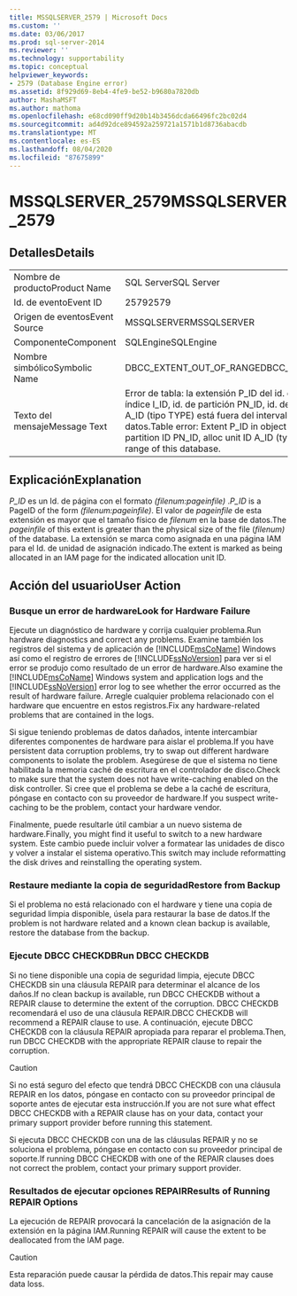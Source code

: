```yaml
---
title: MSSQLSERVER_2579 | Microsoft Docs
ms.custom: ''
ms.date: 03/06/2017
ms.prod: sql-server-2014
ms.reviewer: ''
ms.technology: supportability
ms.topic: conceptual
helpviewer_keywords:
- 2579 (Database Engine error)
ms.assetid: 8f929d69-8eb4-4fe9-be52-b9680a7820db
author: MashaMSFT
ms.author: mathoma
ms.openlocfilehash: e68cd090ff9d20b14b3456dcda66496fc2bc02d4
ms.sourcegitcommit: ad4d92dce894592a259721a1571b1d8736abacdb
ms.translationtype: MT
ms.contentlocale: es-ES
ms.lasthandoff: 08/04/2020
ms.locfileid: "87675899"
---
```

# <a name="mssqlserver_2579"></a><span data-ttu-id="74249-102">MSSQLSERVER_2579</span><span class="sxs-lookup"><span data-stu-id="74249-102">MSSQLSERVER_2579</span></span>
    
## <a name="details"></a><span data-ttu-id="74249-103">Detalles</span><span class="sxs-lookup"><span data-stu-id="74249-103">Details</span></span>  
  
|||  
|-|-|  
|<span data-ttu-id="74249-104">Nombre de producto</span><span class="sxs-lookup"><span data-stu-id="74249-104">Product Name</span></span>|<span data-ttu-id="74249-105">SQL Server</span><span class="sxs-lookup"><span data-stu-id="74249-105">SQL Server</span></span>|  
|<span data-ttu-id="74249-106">Id. de evento</span><span class="sxs-lookup"><span data-stu-id="74249-106">Event ID</span></span>|<span data-ttu-id="74249-107">2579</span><span class="sxs-lookup"><span data-stu-id="74249-107">2579</span></span>|  
|<span data-ttu-id="74249-108">Origen de eventos</span><span class="sxs-lookup"><span data-stu-id="74249-108">Event Source</span></span>|<span data-ttu-id="74249-109">MSSQLSERVER</span><span class="sxs-lookup"><span data-stu-id="74249-109">MSSQLSERVER</span></span>|  
|<span data-ttu-id="74249-110">Componente</span><span class="sxs-lookup"><span data-stu-id="74249-110">Component</span></span>|<span data-ttu-id="74249-111">SQLEngine</span><span class="sxs-lookup"><span data-stu-id="74249-111">SQLEngine</span></span>|  
|<span data-ttu-id="74249-112">Nombre simbólico</span><span class="sxs-lookup"><span data-stu-id="74249-112">Symbolic Name</span></span>|<span data-ttu-id="74249-113">DBCC_EXTENT_OUT_OF_RANGE</span><span class="sxs-lookup"><span data-stu-id="74249-113">DBCC_EXTENT_OUT_OF_RANGE</span></span>|  
|<span data-ttu-id="74249-114">Texto del mensaje</span><span class="sxs-lookup"><span data-stu-id="74249-114">Message Text</span></span>|<span data-ttu-id="74249-115">Error de tabla: la extensión P_ID del id. de objeto O_ID, id. de índice I_ID, id. de partición PN_ID, id. de unidad de asignación A_ID (tipo TYPE) está fuera del intervalo de esta base de datos.</span><span class="sxs-lookup"><span data-stu-id="74249-115">Table error: Extent P_ID in object ID O_ID, index ID I_ID, partition ID PN_ID, alloc unit ID A_ID (type TYPE) is beyond the range of this database.</span></span>|  
  
## <a name="explanation"></a><span data-ttu-id="74249-116">Explicación</span><span class="sxs-lookup"><span data-stu-id="74249-116">Explanation</span></span>  
 <span data-ttu-id="74249-117">*P_ID* es un Id. de página con el formato *(filenum:pageinfile)* .</span><span class="sxs-lookup"><span data-stu-id="74249-117">*P_ID* is a PageID of the form *(filenum:pageinfile)*.</span></span> <span data-ttu-id="74249-118">El valor de *pageinfile* de esta extensión es mayor que el tamaño físico de *filenum* en la base de datos.</span><span class="sxs-lookup"><span data-stu-id="74249-118">The *pageinfile* of this extent is greater than the physical size of the file (*filenum)* of the database.</span></span> <span data-ttu-id="74249-119">La extensión se marca como asignada en una página IAM para el Id. de unidad de asignación indicado.</span><span class="sxs-lookup"><span data-stu-id="74249-119">The extent is marked as being allocated in an IAM page for the indicated allocation unit ID.</span></span>  
  
## <a name="user-action"></a><span data-ttu-id="74249-120">Acción del usuario</span><span class="sxs-lookup"><span data-stu-id="74249-120">User Action</span></span>  
  
### <a name="look-for-hardware-failure"></a><span data-ttu-id="74249-121">Busque un error de hardware</span><span class="sxs-lookup"><span data-stu-id="74249-121">Look for Hardware Failure</span></span>  
 <span data-ttu-id="74249-122">Ejecute un diagnóstico de hardware y corrija cualquier problema.</span><span class="sxs-lookup"><span data-stu-id="74249-122">Run hardware diagnostics and correct any problems.</span></span> <span data-ttu-id="74249-123">Examine también los registros del sistema y de aplicación de [!INCLUDE[msCoName](../../includes/msconame-md.md)] Windows así como el registro de errores de [!INCLUDE[ssNoVersion](../../includes/ssnoversion-md.md)] para ver si el error se produjo como resultado de un error de hardware.</span><span class="sxs-lookup"><span data-stu-id="74249-123">Also examine the [!INCLUDE[msCoName](../../includes/msconame-md.md)] Windows system and application logs and the [!INCLUDE[ssNoVersion](../../includes/ssnoversion-md.md)] error log to see whether the error occurred as the result of hardware failure.</span></span> <span data-ttu-id="74249-124">Arregle cualquier problema relacionado con el hardware que encuentre en estos registros.</span><span class="sxs-lookup"><span data-stu-id="74249-124">Fix any hardware-related problems that are contained in the logs.</span></span>  
  
 <span data-ttu-id="74249-125">Si sigue teniendo problemas de datos dañados, intente intercambiar diferentes componentes de hardware para aislar el problema.</span><span class="sxs-lookup"><span data-stu-id="74249-125">If you have persistent data corruption problems, try to swap out different hardware components to isolate the problem.</span></span> <span data-ttu-id="74249-126">Asegúrese de que el sistema no tiene habilitada la memoria caché de escritura en el controlador de disco.</span><span class="sxs-lookup"><span data-stu-id="74249-126">Check to make sure that the system does not have write-caching enabled on the disk controller.</span></span> <span data-ttu-id="74249-127">Si cree que el problema se debe a la caché de escritura, póngase en contacto con su proveedor de hardware.</span><span class="sxs-lookup"><span data-stu-id="74249-127">If you suspect write-caching to be the problem, contact your hardware vendor.</span></span>  
  
 <span data-ttu-id="74249-128">Finalmente, puede resultarle útil cambiar a un nuevo sistema de hardware.</span><span class="sxs-lookup"><span data-stu-id="74249-128">Finally, you might find it useful to switch to a new hardware system.</span></span> <span data-ttu-id="74249-129">Este cambio puede incluir volver a formatear las unidades de disco y volver a instalar el sistema operativo.</span><span class="sxs-lookup"><span data-stu-id="74249-129">This switch may include reformatting the disk drives and reinstalling the operating system.</span></span>  
  
### <a name="restore-from-backup"></a><span data-ttu-id="74249-130">Restaure mediante la copia de seguridad</span><span class="sxs-lookup"><span data-stu-id="74249-130">Restore from Backup</span></span>  
 <span data-ttu-id="74249-131">Si el problema no está relacionado con el hardware y tiene una copia de seguridad limpia disponible, úsela para restaurar la base de datos.</span><span class="sxs-lookup"><span data-stu-id="74249-131">If the problem is not hardware related and a known clean backup is available, restore the database from the backup.</span></span>  
  
### <a name="run-dbcc-checkdb"></a><span data-ttu-id="74249-132">Ejecute DBCC CHECKDB</span><span class="sxs-lookup"><span data-stu-id="74249-132">Run DBCC CHECKDB</span></span>  
 <span data-ttu-id="74249-133">Si no tiene disponible una copia de seguridad limpia, ejecute DBCC CHECKDB sin una cláusula REPAIR para determinar el alcance de los daños.</span><span class="sxs-lookup"><span data-stu-id="74249-133">If no clean backup is available, run DBCC CHECKDB without a REPAIR clause to determine the extent of the corruption.</span></span> <span data-ttu-id="74249-134">DBCC CHECKDB recomendará el uso de una cláusula REPAIR.</span><span class="sxs-lookup"><span data-stu-id="74249-134">DBCC CHECKDB will recommend a REPAIR clause to use.</span></span> <span data-ttu-id="74249-135">A continuación, ejecute DBCC CHECKDB con la cláusula REPAIR apropiada para reparar el problema.</span><span class="sxs-lookup"><span data-stu-id="74249-135">Then, run DBCC CHECKDB with the appropriate REPAIR clause to repair the corruption.</span></span>  
  
> [!CAUTION]  
>  <span data-ttu-id="74249-136">Si no está seguro del efecto que tendrá DBCC CHECKDB con una cláusula REPAIR en los datos, póngase en contacto con su proveedor principal de soporte antes de ejecutar esta instrucción.</span><span class="sxs-lookup"><span data-stu-id="74249-136">If you are not sure what effect DBCC CHECKDB with a REPAIR clause has on your data, contact your primary support provider before running this statement.</span></span>  
  
 <span data-ttu-id="74249-137">Si ejecuta DBCC CHECKDB con una de las cláusulas REPAIR y no se soluciona el problema, póngase en contacto con su proveedor principal de soporte.</span><span class="sxs-lookup"><span data-stu-id="74249-137">If running DBCC CHECKDB with one of the REPAIR clauses does not correct the problem, contact your primary support provider.</span></span>  
  
### <a name="results-of-running-repair-options"></a><span data-ttu-id="74249-138">Resultados de ejecutar opciones REPAIR</span><span class="sxs-lookup"><span data-stu-id="74249-138">Results of Running REPAIR Options</span></span>  
 <span data-ttu-id="74249-139">La ejecución de REPAIR provocará la cancelación de la asignación de la extensión en la página IAM.</span><span class="sxs-lookup"><span data-stu-id="74249-139">Running REPAIR will cause the extent to be deallocated from the IAM page.</span></span>  
  
> [!CAUTION]  
>  <span data-ttu-id="74249-140">Esta reparación puede causar la pérdida de datos.</span><span class="sxs-lookup"><span data-stu-id="74249-140">This repair may cause data loss.</span></span>  
  
  

